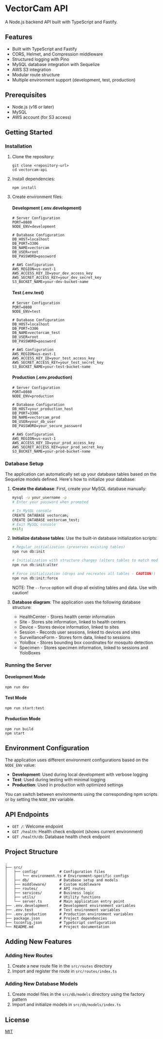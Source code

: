 # VectorCam API

A Node.js backend API built with TypeScript and Fastify.

## Features

- Built with TypeScript and Fastify
- CORS, Helmet, and Compression middleware
- Structured logging with Pino
- MySQL database integration with Sequelize
- AWS S3 integration
- Modular route structure
- Multiple environment support (development, test, production)

## Prerequisites

- Node.js (v16 or later)
- MySQL
- AWS account (for S3 access)

## Getting Started

### Installation

1. Clone the repository:
   ```
   git clone <repository-url>
   cd vectorcam-api
   ```

2. Install dependencies:
   ```
   npm install
   ```

3. Create environment files:
   
   #### Development (.env.development)
   ```
   # Server Configuration
   PORT=8080
   NODE_ENV=development

   # Database Configuration
   DB_HOST=localhost
   DB_PORT=3306
   DB_NAME=vectorcam
   DB_USER=root
   DB_PASSWORD=password

   # AWS Configuration
   AWS_REGION=us-east-1
   AWS_ACCESS_KEY_ID=your_dev_access_key
   AWS_SECRET_ACCESS_KEY=your_dev_secret_key
   S3_BUCKET_NAME=your-dev-bucket-name
   ```

   #### Test (.env.test)
   ```
   # Server Configuration
   PORT=8080
   NODE_ENV=test

   # Database Configuration
   DB_HOST=localhost
   DB_PORT=3306
   DB_NAME=vectorcam_test
   DB_USER=root
   DB_PASSWORD=password

   # AWS Configuration
   AWS_REGION=us-east-1
   AWS_ACCESS_KEY_ID=your_test_access_key
   AWS_SECRET_ACCESS_KEY=your_test_secret_key
   S3_BUCKET_NAME=your-test-bucket-name
   ```

   #### Production (.env.production)
   ```
   # Server Configuration
   PORT=8080
   NODE_ENV=production

   # Database Configuration
   DB_HOST=your_production_host
   DB_PORT=3306
   DB_NAME=vectorcam_prod
   DB_USER=your_db_user
   DB_PASSWORD=your_secure_password

   # AWS Configuration
   AWS_REGION=us-east-1
   AWS_ACCESS_KEY_ID=your_prod_access_key
   AWS_SECRET_ACCESS_KEY=your_prod_secret_key
   S3_BUCKET_NAME=your-prod-bucket-name
   ```

### Database Setup

The application can automatically set up your database tables based on the Sequelize models defined. Here's how to initialize your database:

1. **Create the database**: First, create your MySQL database manually:
   ```bash
   mysql -u your_username -p
   # Enter your password when prompted
   
   # In MySQL console
   CREATE DATABASE vectorcam;
   CREATE DATABASE vectorcam_test;
   # Exit MySQL console
   exit;
   ```

2. **Initialize database tables**: Use the built-in database initialization scripts:
   ```bash
   # Regular initialization (preserves existing tables)
   npm run db:init
   
   # Initialization with structure changes (alters tables to match models)
   npm run db:init:alter
   
   # Force initialization (drops and recreates all tables - CAUTION!)
   npm run db:init:force
   ```

   NOTE: The `--force` option will drop all existing tables and data. Use with caution!

3. **Database diagram**: The application uses the following database structure:
   - HealthCenter - Stores health center information
   - Site - Stores site information, linked to health centers
   - Device - Stores device information, linked to sites
   - Session - Records user sessions, linked to devices and sites
   - SurveillanceForm - Stores form data, linked to sessions
   - YoloBox - Stores bounding box coordinates for mosquito detection
   - Specimen - Stores specimen information, linked to sessions and YoloBoxes

### Running the Server

#### Development Mode

```
npm run dev
```

#### Test Mode

```
npm run start:test
```

#### Production Mode

```
npm run build
npm start
```

## Environment Configuration

The application uses different environment configurations based on the `NODE_ENV` value:

- **Development**: Used during local development with verbose logging
- **Test**: Used during testing with minimal logging
- **Production**: Used in production with optimized settings

You can switch between environments using the corresponding npm scripts or by setting the `NODE_ENV` variable.

## API Endpoints

- `GET /`: Welcome endpoint
- `GET /health`: Health check endpoint (shows current environment)
- `GET /health/db`: Database health check endpoint

## Project Structure

```
.
├── src/
│   ├── config/          # Configuration files
│   │   └── environment.ts # Environment-specific configs
│   ├── db/              # Database setup and models
│   ├── middleware/      # Custom middleware
│   ├── routes/          # API routes
│   ├── services/        # Business logic
│   ├── utils/           # Utility functions
│   └── server.ts        # Main application entry point
├── .env.development     # Development environment variables
├── .env.test            # Test environment variables
├── .env.production      # Production environment variables
├── package.json         # Project dependencies
├── tsconfig.json        # TypeScript configuration
└── README.md            # Project documentation
```

## Adding New Features

### Adding New Routes

1. Create a new route file in the `src/routes` directory
2. Import and register the route in `src/routes/index.ts`

### Adding New Database Models

1. Create model files in the `src/db/models` directory using the factory pattern
2. Import and initialize models in `src/db/models/index.ts`

## License

[MIT](LICENSE) 